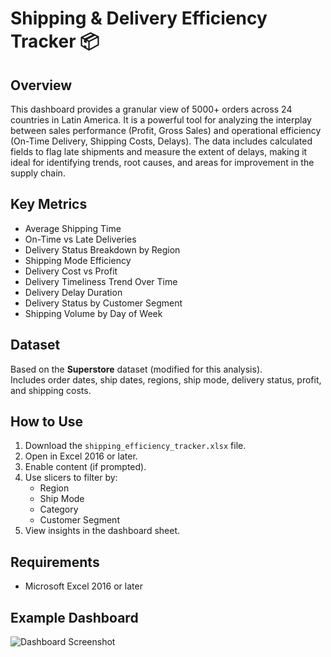# Shipping & Delivery Efficiency Tracker 📦

## Overview
This dashboard provides a granular view of 5000+ orders across 24 countries in Latin America. It is a powerful tool for analyzing the interplay between sales performance (Profit, Gross Sales) and operational efficiency (On-Time Delivery, Shipping Costs, Delays). The data includes calculated fields to flag late shipments and measure the extent of delays, making it ideal for identifying trends, root causes, and areas for improvement in the supply chain.

## Key Metrics
- Average Shipping Time
- On-Time vs Late Deliveries
- Delivery Status Breakdown by Region
- Shipping Mode Efficiency
- Delivery Cost vs Profit
- Delivery Timeliness Trend Over Time
- Delivery Delay Duration
- Delivery Status by Customer Segment
- Shipping Volume by Day of Week

## Dataset
Based on the **Superstore** dataset (modified for this analysis).  
Includes order dates, ship dates, regions, ship mode, delivery status, profit, and shipping costs.

## How to Use
1. Download the `shipping_efficiency_tracker.xlsx` file.
2. Open in Excel 2016 or later.
3. Enable content (if prompted).
4. Use slicers to filter by:
   - Region
   - Ship Mode
   - Category
   - Customer Segment
5. View insights in the dashboard sheet.

## Requirements
- Microsoft Excel 2016 or later

## Example Dashboard
![Dashboard Screenshot]([screenshots/dashboard.png](https://github.com/gozzy15/shipping-delivery-efficiency-tracker/blob/main/Screenshot%202025-08-30%20220244.png))


